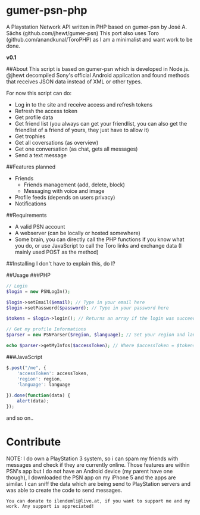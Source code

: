 gumer-psn-php
=============

A Playstation Network API written in PHP based on gumer-psn by José A. Sächs (github.com/jhewt/gumer-psn)
This port also uses Toro (github.com/anandkunal/ToroPHP) as I am a minimalist and want work to be done.

**v0.1**

##About
This script is based on gumer-psn which is developed in Node.js.
@jhewt decompiled Sony's official Android application and found methods that receives JSON data instead of XML or other types.

For now this script can do:
* Log in to the site and receive access and refresh tokens
* Refresh the access token
* Get profile data
* Get friend list (you always can get your friendlist, you can also get the friendlist of a friend of yours, they just have to allow it)
* Get trophies
* Get all coversations (as overview)
* Get one conversation (as chat, gets all messages)
* Send a text message

##Features planned
* Friends
	* Friends management (add, delete, block)
	* Messaging with voice and image
* Profile feeds (depends on users privacy)
* Notifications

##Requirements
* A valid PSN account
* A webserver (can be locally or hosted somewhere)
* Some brain, you can directly call the PHP functions if you know what you do, or use JavaScript to call the Toro links and exchange data (I mainly used POST as the method)

##Installing
I don't have to explain this, do I?

##Usage
###PHP
```php
// Login
$login = new PSNLogIn();

$login->setEmail($email); // Type in your email here
$login->setPassword($password); // Type in your password here

$tokens = $login->login(); // Returns an array if the login was succeed with the access and refresh tokens

// Get my profile Informations
$parser = new PSNParser($region, $language); // Set your region and language f.e. PSNParser('at', 'de')

echo $parser->getMyInfos($accessToken); // Where $accessToken = $tokens['access_token'], return your profile informations as JSON
```

###JavaScript
```javascript
$.post("/me", { 
	'accessToken': accessToken,
	'region': region,
	'language': language
	
}).done(function(data) {
	alert(data);
});
```

and so on..

Contribute
==========

NOTE:
	I do own a PlayStation 3 system, so i can spam my friends with messages and check if they are currently online.
	Those features are within PSN's app but I do not have an Android device (my parent have one though),
	I downloaded the PSN app on my iPhone 5 and the apps are similar. I can sniff the data which 
	are being send to PlayStation servers and was able to create the code to send messages.

	You can donate to ilendemli@live.at, if you want to support me and my work. Any support is appreciated!


